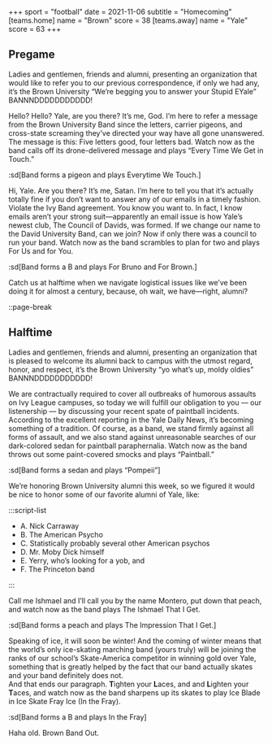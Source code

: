 +++
sport = "football"
date = 2021-11-06
subtitle = "Homecoming"
[teams.home]
name = "Brown"
score = 38
[teams.away]
name = "Yale"
score = 63
+++

## Pregame

Ladies and gentlemen, friends and alumni, presenting an organization that would like to refer you to our previous correspondence, if only we had any, it’s the Brown University “We’re begging you to answer your Stupid EYale” BANNNDDDDDDDDDDD!

Hello? Hello? Yale, are you there? It’s me, God. I’m here to refer a message from the Brown University Band since the letters, carrier pigeons, and cross-state screaming they’ve directed your way have all gone unanswered. The message is this: Five letters good, four letters bad. Watch now as the band calls off its drone-delivered message and plays “Every Time We Get in Touch.”

:sd[Band forms a pigeon and plays Everytime We Touch.]

Hi, Yale. Are you there? It’s me, Satan. I’m here to tell you that it’s actually totally fine if you don’t want to answer any of our emails in a timely fashion. Violate the Ivy Band agreement. You know you want to. In fact, I know emails aren’t your strong suit—apparently an email issue is how Yale’s newest club, The Council of Davids, was formed. If we change our name to the David University Band, can we join? Now if only there was a council to run your band. Watch now as the band scrambles to plan for two and plays For Us and for You.

:sd[Band forms a B and plays For Bruno and For Brown.]

Catch us at halftime when we navigate logistical issues like we’ve been doing it for almost a century, because, oh wait, we have—right, alumni?

::page-break

## Halftime

Ladies and gentlemen, friends and alumni, presenting an organization that is pleased to welcome its alumni back to campus with the utmost regard, honor, and respect, it’s the Brown University “yo what’s up, moldy oldies” BANNNDDDDDDDDDDD!

We are contractually required to cover all outbreaks of humorous assaults on Ivy League campuses, so today we will fulfill our obligation to you — our listenership — by discussing your recent spate of paintball incidents. According to the excellent reporting in the Yale Daily News, it’s becoming something of a tradition. Of course, as a band, we stand firmly against all forms of assault, and we also stand against unreasonable searches of our dark-colored sedan for paintball paraphernalia. Watch now as the band throws out some paint-covered smocks and plays “Paintball.”

:sd[Band forms a sedan and plays “Pompeii”]

We’re honoring Brown University alumni this week, so we figured it would be nice to honor some of our favorite alumni of Yale, like:

:::script-list

- A. Nick Carraway
- B. The American Psycho
- C. Statistically probably several other American psychos
- D. Mr. Moby Dick himself
- E. Yerry, who’s looking for a yob, and
- F. The Princeton band

:::

Call me Ishmael and I’ll call you by the name Montero, put down that peach, and watch now as the band plays The Ishmael That I Get.

:sd[Band forms a peach and plays The Impression That I Get.]

Speaking of ice, it will soon be winter! And the coming of winter means that the world’s only ice-skating marching band (yours truly) will be joining the ranks of our school’s Skate-America competitor in winning gold over Yale, something that is greatly helped by the fact that our band actually skates and your band definitely does not.\
And that ends our paragraph. **T**ighten your **L**aces, and and **L**ighten your **T**aces, and watch now as the band sharpens up its skates to play Ice Blade in Ice Skate Fray Ice (In the Fray).

:sd[Band forms a B and plays In the Fray]

Haha old. Brown Band Out.
